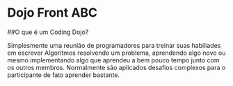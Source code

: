 # Dojo Front ABC

##O que é um Coding Dojo?

Simplesmente uma reunião de programadores para treinar suas habiliades em escrever Algoritmos resolvendo um problema, aprendendo algo novo ou mesmo implementando algo que aprendeu a bem pouco tempo junto com os outros membros.
Normalmente são aplicados desafios complexos para o participante de fato aprender bastante. 
